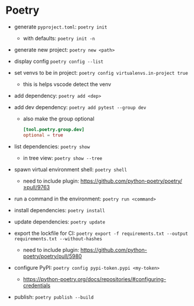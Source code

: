 # Poetry

- generate `pyproject.toml`: `poetry init`
  - with defaults: `poetry init -n`
- generate new project: `poetry new <path>`
- display config `poetry config --list`
- set venvs to be in project: `poetry config virtualenvs.in-project true`
  - this is helps vscode detect the venv
- add dependency: `poetry add <dep>`
- add dev dependency: `poetry add pytest --group dev`
  - also make the group optional

    ```toml
    [tool.poetry.group.dev]
    optional = true
    ```

- list dependencies: `poetry show`
  - in tree view: `poetry show --tree`
- spawn virtual environment shell: `poetry shell`
  - need to include plugin: <https://github.com/python-poetry/poetry/≥pull/9763>
- run a command in the environment: `poetry run <command>`
- install dependencies: `poetry install`
- update dependencies: `poetry update`
- export the lockfile for CI: `poetry export -f requirements.txt --output requirements.txt --without-hashes`
  - need to include plugin: <https://github.com/python-poetry/poetry/pull/5980>
- configure PyPI: `poetry config pypi-token.pypi <my-token>`
  - <https://python-poetry.org/docs/repositories/#configuring-credentials>
- publish: `poetry publish --build`
